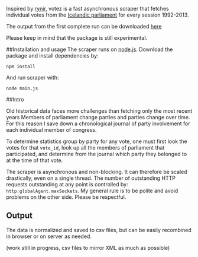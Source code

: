 
Inspired by [rynir](https://github.com/BjarniRunar/rynir), votez is a fast asynchronous scraper that fetches individual votes from the [Icelandic parliament](http://www.althingi.is) for every session 1992-2013.

The output from the first complete run can be downloaded [here](https://dl.dropboxusercontent.com/u/10755342/votes.zip)

Please keep in mind that the package is still experimental.

##Installation and usage
The scraper runs on [node.js](http://www.nodejs.org). Download the package and install dependencies by:

`npm install` 

And run scraper with: 

`node main.js`

##Intro

Old historical data faces more challenges than fetching only the most recent years  Members of parliament change parties and parties change over time.  For this reason I save down a chronological journal of party involvement for each individual member of congress.

To determine statistics group by party for any vote, one must first look the votes for that `vote_id`, look up all the members of parliament that participated, and determine from the journal which party they belonged to at the time of that vote.

The scraper is asynchronous and non-blocking.  It can therefore be scaled drastically, even on a single thread.   The number of outstanding HTTP requests outstanding at any point is controlled by: `http.globalAgent.maxSockets`.   My general rule is to be polite and avoid problems on the other side.  Please be respectful.

## Output

The data is normalized and saved to csv files, but can be easily recombined in browser or on server as needed.

(work still in progress, csv files to mirror XML as much as possible)